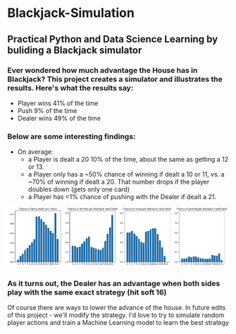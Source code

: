 # Blackjack-Simulation
## Practical Python and Data Science Learning by buliding a Blackjack simulator

### Ever wondered how much advantage the House has in Blackjack? This project creates a simulator and illustrates the results. Here's what the results say: 
- Player wins  41%  of the time
- Push 9%  of the time
- Dealer wins 49%  of the time

### Below are some interesting findings: 
-  On average: 
    -  a Player is dealt a 20 10% of the time, about the same as getting a 12 or 13. 
    -  a Player only has a ~50% chance of winning if dealt a 10 or 11, vs. a ~70% of winning if dealt a 20. That number drops if the player doubles down (gets only one card)
    -  a Player has <1% chance of pushing with the Dealer if dealt a 21. 
    
![Image](https://github.com/kevinclee26/Blackjack-Simulation/blob/master/image.png)

### As it turns out, the Dealer has an advantage when both sides play with the same exact strategy (hit soft 16)
Of course there are ways to lower the advance of the house. In future edits of this project - we'll modify the strategy. I'd love to try to simulate random player actions and train a Machine Learning model to learn the best strategy
